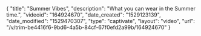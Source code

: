 {
    "title": "Summer Vibes",
    "description": "What you can wear in the Summer time.",
    "videoid": "164924670",
    "date_created": "1529123139",
    "date_modified": "1529470307",
    "type": "captivate",
    "layout": "video",
    "url": "\/v\/trim-be4416f6-9bd6-4a5b-84cf-67f0efd2a99b\/164924670"
}